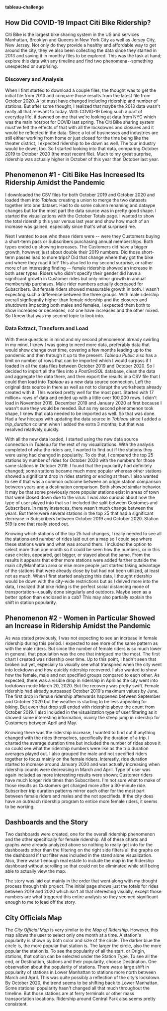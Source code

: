 #### tableau-challenge

## How Did COVID-19 Impact Citi Bike Ridership?

Citi Bike is the largest bike sharing system in the US and services Manhattan, Brooklyn and Queens in New York City as well as Jersey City, New Jersey. Not only do they provide a healthy and affordable way to get around the city, they've also been collecting the data since they started in 2013 and saving it in monthly files to be explored. This was the task at hand; explore this data with any timeline and find two phenomena--something unexpected or surprising.

### Discovery and Analysis

When I first started to download a couple files, the thought was to get the initial file from 2013 and compare those results from the latest file from October 2020. A lot must have changed including ridership and number of stations. But after some thought, I realized that maybe the 2013 data wasn't really all that relevant to today. With COVID-19 being such a part of everyday life, it dawned on me that we're looking at data from NYC which was the main hotspot for COVID last spring. The Citi Bike sharing system must've felt the effects of that with all the lockdowns and closures and it would be reflected in the data. Since a lot of businesses and industries are still either working from home or just closed for the time being like the theater district, I expected ridership to be down as well. The tour industry would be down, too. So I started looking into that data, comparing October 2019 to October 2020 (the most recent file). Much to my great surprise, ridership was actually higher in October of this year than October last year.

## Phenomenon #1 - Citi Bike Has Increesed Its Ridership Amidst the Pandemic

I downloaded the CSV files for both October 2019 and October 2020 and loaded them into *Tableau* creating a union to merge the two datasets together into one dataset. Had to do some column renaming and dataype changes but for the most part the data source was in pretty good shape. I started the visualizations with the October Totals page. I wanted to show the total ridership this year versus last year and show how much of an increase was gained, especially since that's what surprised me. 

Next I wanted to see who these riders were -- were they Customers buying a short-term pass or Subscribers purchasing annual memberships. Both types ended up showing increases. The Customers did have a bigger growth, however, just about double their 2019 numbers. Did those short-term passes lead to more trips? Did that change where they got the bike and where they road it to? This also led to my second surprise, or rather more of an interesting finding -- female ridership showed an increase in both user types. Riders who didn't specify their gender did have a significant growth in Customer rides but only minor growth in annual membership purchases. Male rider numbers actually decreased for Subscribers. But female riders showed measurable growth in both. I wasn't expecting such a difference between the three groups. With male ridership overall signficantly higher than female ridership and the closures and shutdowns impacting both males and females, I expected them both to show increases or decreases, not one have increases and the other mixed. So I knew that was my second topic to look into.

### Data Extract, Transform and Load

With these questions in mind and my second phenomenon already swirling in my mind, I knew I was going to need more data, preferably data that would show change over time, covering a few months leading up to the pandemic and then through it up to the present. *Tableau Public* also has a limit on number of rows that can be imported which I would surpass if I loaded in all the data files between October 2019 and October 2020. So I decided to import all the files into a *PostGreSQL* database, clean the data and aggregate the data there, and then export the results in a CSV file that I could then load into *Tableau* as a new data source connection. Left the original data source in there as well as not to disrupt the worksheets already created with it. This worked pretty well for the most past. Started with 17 million+ rows of data and ended up with a little over 100,000 rows. I didn't load in November 2019, December 2019 and January 2020 at first because I wasn't sure they would be needed. But as my second phenomenon took shape, I knew that data needed to be imported as well. So that was done. Had a few hiccups with updating the data source in *Tableau* since I added a *trip_duration* column when I added the extra 3 months, but that was resolved relatively quickly.

With all the new data loaded, I started using the new data source connection in *Tableau* for the rest of my visualizations. With the analysis completed of who the riders are, I wanted to find out if the stations they were using had changed in popularity. To do that, I compared the top 25 stations by number of rides for October 2020 with the numbers for those same stations in October 2019. I found that the popularity had definitely changed; some stations became much more popular whereas other stations showed a significant drop in rides starting or ending at them. I also wanted to see if that was a common outcome between an origin station comparison between years and a destination comparison. Both showed similar behavior. It may be that some previously more popular stations exist in areas of town that were closed down due to the virus. I was also curious about how the type of user played into that so I included the split between Customes and Subscribers. In many instances, there wasn't much change between the years. But there were several stations in the top 25 that had a significant decrease in Subscribers between October 2019 and October 2020. Station 519 is one that really stood out. 

Knowing which stations of the top 25 had changes, I really needed to see all the stations and number of rides laid out on a map so I could see where these stations were and what was around them. I included the option to select more than one month so it could be seen how the numbers, or in this case circles, appeared, got bigger, or stayed about the same. From the results it appears that either more stations were added farther outside the main city/Manhattan area or else more people just started taking advantage of the stations that were already close by but had not been utilized, at least not as much. When I first started analyzing this data, I thought ridership would be down with the city-wide restrictions but as I delved more into the data, I realized that bike riding is the perfect social distancing mode of transportation--usually done singularly and outdoors. Maybe seen as a better option than enclosed in a cab? This may also partially explain the shift in station popularity.

## Phenomenon #2 - Women in Particular Showed an Increase in Ridership Amidst the Pandemic

As was stated previously, I was not expecting to see an increase in female ridership during this period. I expected to see more of the same pattern as with the male riders. But since the number of female riders is so much lower in general, that population was the one that intrigued me the most. The first chart I created was ridership over time. Up to this point, I hadn't seen that broken out yet, especially to visually see what transpired when the city went into lockdown and how quickly ridership recovered. I also wanted to show how the female, male and not specified groups compared to each other. As expected, there was a visible drop in ridership in April as the city went into lockdown mode March 20, 2020. But the recovery was pretty swift. Female ridership had already surpassed October 2019's maximum values by June. The first drop in female ridership afterwards happened between September and October 2020 but the weather is starting to be less appealing for biking. But even that drop still ended with ridership above the count from October 2019. I also included in the visualization type of user filtering as it showed some interesting information, mainly the steep jump in ridership for Customers between April and May.

Knowing there was the ridership increase, I wanted to find out if anything changed with the rides themselves, specifically the duration of a trip. I charted the average duration time but included the number of rides above it so could see what the ridership numbers were like as the trip duration averages played out. I also grouped the male and not specified riders together to focus mainly on the female riders. Interestly, ride duration started to increase around January 2020 and was actually increasing when ridership counts were decreasing in March and April. Type of user was again included as more interesting results were shown; Customer riders have much longer ride times than Subscribers. I'm not sure what to make of those results as Customers get charged more after a 30-minute ride. Subscriber trip duration patterns mirror each other for the most part between female riders and males and the not specifieds. If the city does have an outreach ridership program to entice more female riders, it seems to be working.

## Dashboards and the Story

Two dashboards were created, one for the overall ridership phenomenon and the other specifically for female ridership. All of these charts and graphs were already analyzed above so nothing to really get into for the dashboards other than the filtering on the right side filters all the graphs on the dashboard if that filter was included in the stand alone visualization. Also, there wasn't enough real estate to include the map in the Ridership dashboard without scrolling so that could not be eliminated while still being able to actually view the map.

The story was laid out mainly in the order that went along with my thought process through this project. The initial page shows just the totals for rides between 2019 and 2020 which isn't all that interesting visually, except those numbers are what triggered this entire analysis so they seemed significant enough to me to lead off the story.

## City Officials Map

The *City Official Map* is very similar to the *Map of Ridership*. However, this map allows the user to select only one month at a time. A station's popularity is shown by both color and size of the circle. The darker blue the circle is, the more popular that station is. The larger the circle, also the more popular the station is. To see the popularity of all the start, or Origin, stations, that option can be selected under the Station Type. To see all the end, or Destination, stations and their popularity, choose Destination. One observation about the popularity of stations. There was a large shift in popularity of stations in Lower Manhattan to stations more north between March and April. This was quite possibly a reflection of the city's lockdown. By October 2020, the trend seems to be shifting back to Lower Manhattan. Some stations' popularity hasn't changed all that much throughout the timeline. But those stations are at ferry terminals or other mass transportation locations. Ridership around Central Park also seems pretty consistent. 
